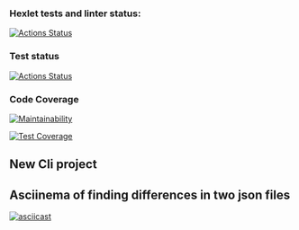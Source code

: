 ### Hexlet tests and linter status:
[![Actions Status](https://github.com/Asma-pixel/frontend-project-lvl2/workflows/hexlet-check/badge.svg)](https://github.com/Asma-pixel/frontend-project-lvl2/actions)

### Test status
 [![Actions Status](https://github.com/Asma-pixel/frontend-project-lvl2/workflows/test/badge.svg)](https://github.com/Asma-pixel/frontend-project-lvl2/actions)

### Code Coverage
[![Maintainability](https://api.codeclimate.com/v1/badges/7e4eee7581744c9c05ed/maintainability)](https://codeclimate.com/github/Asma-pixel/frontend-project-lvl2/maintainability)

[![Test Coverage](https://api.codeclimate.com/v1/badges/7e4eee7581744c9c05ed/test_coverage)](https://codeclimate.com/github/Asma-pixel/frontend-project-lvl2/test_coverage)
## New Cli project

## Asciinema of finding differences in two json files
[![asciicast](https://asciinema.org/a/oikw28ik2zhvcGewG6t8LeSj2.svg)](https://asciinema.org/a/oikw28ik2zhvcGewG6t8LeSj2)